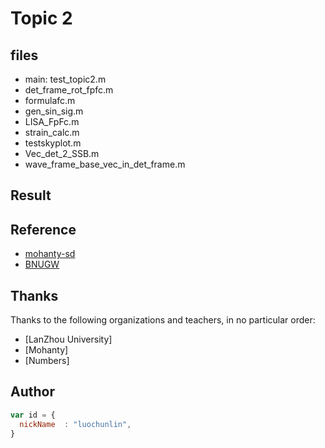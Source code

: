 # Topic 2
## files
* main: test_topic2.m
* det_frame_rot_fpfc.m
* formulafc.m
* gen_sin_sig.m
* LISA_FpFc.m
* strain_calc.m
* testskyplot.m
* Vec_det_2_SSB.m
* wave_frame_base_vec_in_det_frame.m

## Result



## Reference
* [mohanty-sd](https://github.com/mohanty-sd/GWSC)
* [BNUGW](https://github.com/BNUGW/GWSC21)

## Thanks
Thanks to the following organizations and teachers, in no particular order:

* [LanZhou University]
* [Mohanty]
* [Numbers]
## Author

```javascript
var id = {
  nickName  : "luochunlin",
}
```
